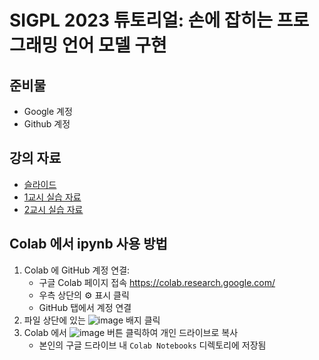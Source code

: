 # SIGPL 2023 튜토리얼: 손에 잡히는 프로그래밍 언어 모델 구현

## 준비물
- Google 계정
- Github 계정

## 강의 자료
- [슬라이드](slide.pdf)
- [1교시 실습 자료](1_Concepts.ipynb)
- [2교시 실습 자료](2_Fine_tuning.ipynb)

## Colab 에서 ipynb 사용 방법
1. Colab 에 GitHub 계정 연결:
   * 구글 Colab 페이지 접속 https://colab.research.google.com/
   * 우측 상단의 :gear: 표시 클릭
   * GitHub 탭에서 계정 연결
2. 파일 상단에 있는 ![image](https://colab.research.google.com/assets/colab-badge.svg) 배지 클릭
3. Colab 에서 ![image](https://github.com/prosyslab/sigpl23-tutorial/assets/17640199/d72426d3-36fe-4d88-89ac-826a4b64dfb0) 버튼 클릭하여 개인 드라이브로 복사
   * 본인의 구글 드라이브 내 `Colab Notebooks` 디렉토리에 저장됨
